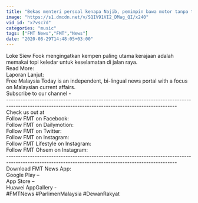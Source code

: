```yaml
---
title: "Bekas menteri persoal kenapa Najib, pemimpin bawa motor tanpa topi keledar"
image: "https://s1.dmcdn.net/v/SQIV91VI2_DMag_QI/x240"
vid_id: "x7vsc7d"
categories: "music"
tags: ["FMT News","FMT","News"]
date: "2020-08-29T14:48:05+03:00"
---
```

Loke Siew Fook mengingatkan kempen paling utama kerajaan adalah memakai topi keledar untuk keselamatan di jalan raya.  <br>Read More:   <br>Laporan Lanjut:   <br>Free Malaysia Today is an independent, bi-lingual news portal with a focus on Malaysian current affairs.    <br>Subscribe to our channel -     <br>------------------------------------------------------------------------------------------------------------------------------------------------------  <br>Check us out at   <br>Follow FMT on Facebook:   <br>Follow FMT on Dailymotion:   <br>Follow FMT on Twitter:    <br>Follow FMT on Instagram:   <br>Follow FMT Lifestyle on Instagram:   <br>Follow FMT Ohsem on Instagram:   <br>------------------------------------------------------------------------------------------------------------------------------------------------------  <br>Download FMT News App:  <br>Google Play –   <br>App Store –   <br>Huawei AppGallery -   <br>#FMTNews #ParlimenMalaysia #DewanRakyat

